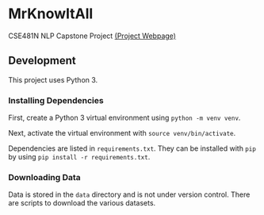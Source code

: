 # MrKnowItAll
CSE481N NLP Capstone Project [(Project Webpage)](https://tgilbrough.github.io/cse481n-blog/)

## Development

This project uses Python 3.

### Installing Dependencies

First, create a Python 3 virtual environment using `python -m venv venv`.

Next, activate the virtual environment with `source venv/bin/activate`.

Dependencies are listed in `requirements.txt`. They can be installed with `pip`
by using `pip install -r requirements.txt`.

### Downloading Data

Data is stored in the `data` directory and is not under version control.
There are scripts to download the various datasets.


